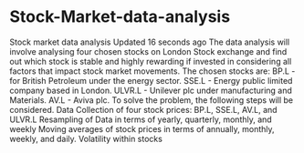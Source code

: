 # Stock-Market-data-analysis
Stock market data analysis  Updated 16 seconds ago The data analysis will involve analysing four chosen stocks on London Stock exchange and find out which stock is stable and highly rewarding if invested in considering all factors that impact stock market movements.  The chosen stocks are: BP.L - for British Petroleum under the energy sector. SSE.L - Energy public limited company based in London. ULVR.L - Unilever plc under manufacturing and Materials. AV.L - Aviva plc.  To solve the problem, the following steps will be considered.  Data Collection of four stock prices: BP.L, SSE.L, AV.L, and ULVR.L Resampling of Data in terms of yearly, quarterly, monthly, and weekly Moving averages of stock prices in terms of annually, monthly, weekly, and daily. Volatility within stocks
